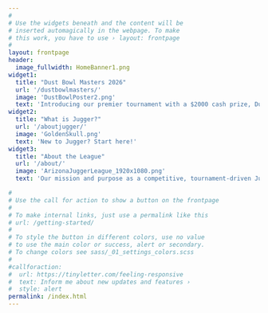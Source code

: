 ```yaml
---
#
# Use the widgets beneath and the content will be
# inserted automagically in the webpage. To make
# this work, you have to use › layout: frontpage
#
layout: frontpage
header:
  image_fullwidth: HomeBanner1.png
widget1:
  title: "Dust Bowl Masters 2026"
  url: '/dustbowlmasters/'
  image: 'DustBowlPoster2.png'
  text: 'Introducing our premier tournament with a $2000 cash prize, Dust Bowl Masters 2026!<br/>[***Registration Now Open!***](https://docs.google.com/forms/d/e/1FAIpQLScAXSQ5jlwAP1HCN7XutgThhfZZbMDTg6HAJKWyx7F_yBCCVg/viewform)'
widget2:
  title: "What is Jugger?"
  url: '/aboutjugger/'
  image: 'GoldenSkull.png'
  text: 'New to Jugger? Start here!'
widget3:
  title: "About the League"
  url: '/about/'
  image: 'ArizonaJuggerLeague_1920x1080.png'
  text: 'Our mission and purpose as a competitive, tournament-driven Jugger organization.'

#
# Use the call for action to show a button on the frontpage
#
# To make internal links, just use a permalink like this
# url: /getting-started/
#
# To style the button in different colors, use no value
# to use the main color or success, alert or secondary.
# To change colors see sass/_01_settings_colors.scss
#
#callforaction:
#  url: https://tinyletter.com/feeling-responsive
#  text: Inform me about new updates and features ›
#  style: alert
permalink: /index.html
---
```

